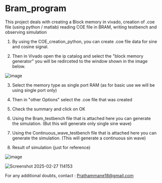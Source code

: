 # Bram_program
This project deals with creating a Block memory in vivado, creation of .coe file (using python / matlab) reading COE file in BRAM, writing testbench and observing simulation

1. By using the COE_creation_python, you can create .coe file data for sine and cosine signal.
   
2. Then in Vivado open the ip catalog and select the "block memory generator" you will be redirceted to the window shown in the image below.
   
![image](https://github.com/user-attachments/assets/c5904fed-9a54-4127-8844-df40157e0ee4)

3. Select the memory type as single port RAM (as for basic use we will be using single port only)
   
4. Then in "other Options" select the .coe file that was created
   
5. Check the summary and click on OK

6. Using the Bram_testbench file that is attached here you can generate the simulation. (But this will generate only single sine wave)

7. Using the Continuous_wave_testbench file that is attached here you can generate the simulation. (This will generate a continuous sin wave)
8. Result of simulation (just for reference)
   
![image](https://github.com/user-attachments/assets/83a92085-9ad8-41a3-8879-cd6aabe5fd26)

![Screenshot 2025-02-27 114153](https://github.com/user-attachments/assets/5a2f22a5-c0b9-4d72-b4d5-6b24802f5000)



For any additional doubts, contact : Prathammane18@gmail.com

